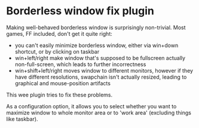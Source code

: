 # Borderless window fix plugin

Making well-behaved borderless window is surprisingly non-trivial. Most games, FF included, don't get it quite right:
* you can't easily minimize borderless window, either via win+down shortcut, or by clicking on taskbar
* win+left/right make window that's supposed to be fullscreen actually non-full-screen, which leads to further incorrectness
* win+shift+left/right moves window to different monitors, however if they have different resolutions, swapchain isn't actually resized, leading to graphical and mouse-position artifacts

This wee plugin tries to fix these problems.

As a configuration option, it allows you to select whether you want to maximize window to whole monitor area or to 'work area' (excluding things like taskbar).
